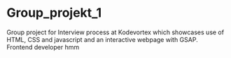 # Group_projekt_1
Group project for Interview process at Kodevortex which showcases use of HTML, CSS and javascript and an interactive webpage with GSAP.
<br>
Frontend developer
hmm
